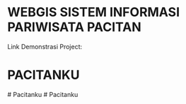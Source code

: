 # WEBGIS SISTEM INFORMASI PARIWISATA PACITAN
Link Demonstrasi Project: 
# PACITANKU
#   P a c i t a n k u 
 
 #   P a c i t a n k u 
 
 